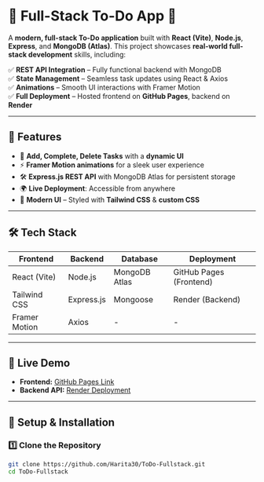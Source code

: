 # 📝 Full-Stack To-Do App 🚀

A **modern, full-stack To-Do application** built with **React (Vite)**, **Node.js**, **Express**, and **MongoDB (Atlas)**. This project showcases **real-world full-stack development** skills, including:

✅ **REST API Integration** – Fully functional backend with MongoDB  
✅ **State Management** – Seamless task updates using React & Axios  
✅ **Animations** – Smooth UI interactions with Framer Motion  
✅ **Full Deployment** – Hosted frontend on **GitHub Pages**, backend on **Render**

---

## 🌟 Features

- 📌 **Add, Complete, Delete Tasks** with a **dynamic UI**
- ⚡ **Framer Motion animations** for a sleek user experience
- 🛠️ **Express.js REST API** with MongoDB Atlas for persistent storage
- 🌍 **Live Deployment**: Accessible from anywhere
- 🎨 **Modern UI** – Styled with **Tailwind CSS** & **custom CSS**

---

## 🛠️ Tech Stack

| Frontend      | Backend    | Database      | Deployment              |
| ------------- | ---------- | ------------- | ----------------------- |
| React (Vite)  | Node.js    | MongoDB Atlas | GitHub Pages (Frontend) |
| Tailwind CSS  | Express.js | Mongoose      | Render (Backend)        |
| Framer Motion | Axios      | -             | -                       |

---

## 🚀 Live Demo

- **Frontend:** [GitHub Pages Link](https://harita30.github.io/ToDo-Fullstack/)
- **Backend API:** [Render Deployment](https://todoapp-g3nr.onrender.com/api/tasks)

---

## 🔧 Setup & Installation

### 1️⃣ Clone the Repository

```sh
git clone https://github.com/Harita30/ToDo-Fullstack.git
cd ToDo-Fullstack
```
